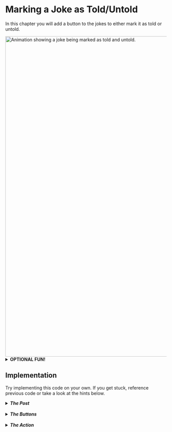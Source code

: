 # Marking a Joke as Told/Untold
In this chapter you will add a button to the jokes to either mark it as told or untold.

<img src="./images/chuckle-update.gif" width="1000px" alt="Animation showing a joke being marked as told and untold." />


<details>
  <summary><b>OPTIONAL FUN!</b></summary>

  ### Want those fun icons in your app?
  The icons in the animation are easy to implement! If you'd like to add them to your application, just sign up for Font Awesome [here](https://fontawesome.com/). Follow the "_start for free_" link, enter your email, and click "_send kit embed code_". Follow the steps to confirm your email address. You'll be redirected to a page with this script: 
  ```javascript
  <script src="YourUniqueFontAwesomeLink" crossorigin="anonymous"></script>
  ```

  Copy the script and add it to the `<head>` of the index.html file of your project. Now browse the icons library and choose which ones you want in your project. You can add them anywhere you would add text! For example, in the animation above, those icons are the text for a button that's been styled to have no border:

  ```jsx
  <button><i className="fa-regular fa-face-meh" /></button>
  ```
</details>

## Implementation

Try implementing this code on your own. If you get stuck, reference previous code or take a look at the hints below. 


<details>
  <summary><b><i>The Post</i></b></summary>

  You'll want to add and export a new function from `jokeService.jsx` to return a fetch call with the `PUT` method. This function should accept the edited joke object as a parameter.
</details>
<br>
<details>
  <summary><b><i>The Buttons</i></b></summary>

  A button should be added next to each joke in both lists. Where in the code are we generating some jsx for each joke? 🤔 
</details>
<br>
<details>
  <summary><b><i>The Action</i></b></summary>

  Write a function to pass to the `onClick` of the buttons. This function should accept a joke as a parameter. It's responsibility will be to create an editedJoke object to pass to the edit joke function from the `jokeService`. 
  All the property values should remain the same expect for the `told` property. If told is `true`, it should change to `false`. If told it `false`, it should change to `true`. _Remember the `!` operator will convert a value to it's opposite boolean._
  <br>
  Post that edited joke! Don't forget to get your new list of jokes from the database after posting.
</details>